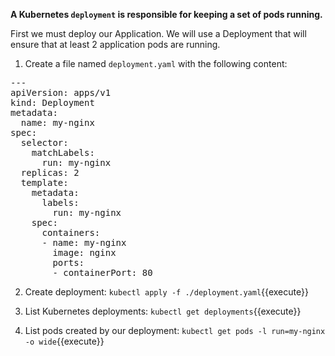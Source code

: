 
**A Kubernetes `deployment` is responsible for keeping a set of pods running.**

First we must deploy our Application. We will use a Deployment that will ensure that at least 2 application pods are running.

1. Create a file named `deployment.yaml` with the following content:
<pre class="file" data-filename="deployment.yaml" data-target="replace">---
apiVersion: apps/v1
kind: Deployment
metadata:
  name: my-nginx
spec:
  selector:
    matchLabels:
      run: my-nginx
  replicas: 2
  template:
    metadata:
      labels:
        run: my-nginx
    spec:
      containers:
      - name: my-nginx
        image: nginx
        ports:
        - containerPort: 80
</pre>

2. Create deployment:
`kubectl apply -f ./deployment.yaml`{{execute}}

3. List Kubernetes deployments:
`kubectl get deployments`{{execute}}

4. List pods created by our deployment:
`kubectl get pods -l run=my-nginx -o wide`{{execute}}

